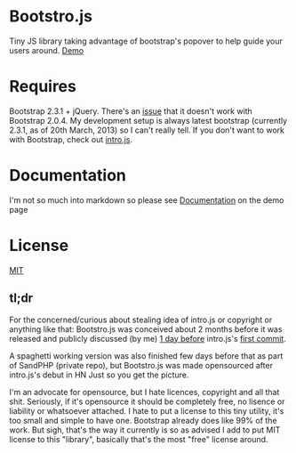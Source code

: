 Bootstro.js
========

Tiny JS library taking advantage of bootstrap's popover to help guide your users around. <a href='http://clu3.github.com/bootstro.js'>Demo</a>


Requires
========

Bootstrap 2.3.1 + jQuery. 
There's an <a href='https://github.com/clu3/bootstro.js/issues/6'>issue</a> that it doesn't work with Bootstrap 2.0.4. 
My development setup is always latest bootstrap (currently 2.3.1, as of 20th March, 2013) so I can't really tell.
If you don't want to work with Bootstrap, check out <a href='https://github.com/usablica/intro.js'>intro.js</a>. 

Documentation
========

I'm not so much into markdown so please see <a href='http://clu3.github.com/bootstro.js'>Documentation</a> on the demo page

License 
========
<a href='http://opensource.org/licenses/MIT'>MIT</a>

tl;dr
----

For the concerned/curious about stealing idea of intro.js or copyright or anything like that: Bootstro.js was conceived about 2 months before it was released and 
publicly discussed (by me) <a href='http://irc.jquery.org/%23jquery/%23jquery_20130309.log.html#t00:06:34'>1 day before</a> intro.js's <a href='https://github.com/usablica/intro.js/commit/804ea9494c906503dc5602b1205bde5d937f7cf7'>first commit</a>.

A spaghetti working version was also finished few days before that as part of SandPHP (private repo), but Bootstro.js was made opensourced after intro.js's debut in HN
Just so you get the picture. 

I'm an advocate for opensource, but I hate licences, copyright and all that shit. Seriously, if it's opensource it should be completely free, no lisence or liability or whatsoever attached. I hate to put a license to this tiny utility, it's too small and simple to have one. Bootstrap already does like 99% of the work. But sigh, that's the way it currently is so as advised I add to put MIT license to this "library", basically that's the most "free" license around.
